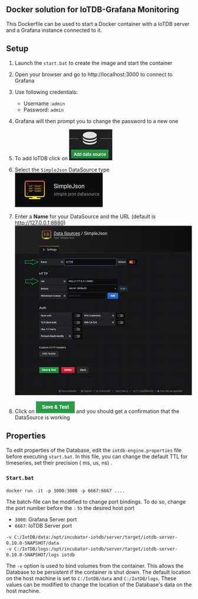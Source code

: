 ## Docker solution for IoTDB-Grafana Monitoring

This Dockerfile can be used to start a Docker container with a IoTDB server and a Grafana instance connected to it.

## Setup

1. Launch the `start.bat` to create the image and start the container
2. Open your browser and go to http://localhost:3000 to connect to Grafana
3. Use following credentials:
   - Username :`admin`
   - Password: `admin`
4. Grafana will then prompt you to change the password to a new one
5. To add IoTDB click on <img src="./media/add.png"/> 
6.  Select the `SimpleJson` DataSource type <img src="./media/json.png"/> 

7. Enter a **Name** for your DataSource and the URL (default is http://127.0.0.1:8880) <img src=".\media\iotdb.png"/>  

8. Click on <img src="./media/save.png"/> and you should get a confirmation that the DataSource is working

## Properties

To edit properties of the Database, edit the `iotdb-engine.properties` file before executing `start.bat`. In this file, you can change the default TTL for timeseries, set their precision ( ms, us, ns) .

### `Start.bat`

```shell
docker run -it -p 3000:3000 -p 6667:6667 ....
```

The batch-file can be modified to change port bindings. To do so, change the port number before the `:` to the desired host port

- `3000`: Grafana Server port
- `6667`: IoTDB Server port

```shell
-v C:/IotDB/data:/opt/incubator-iotdb/server/target/iotdb-server-0.10.0-SNAPSHOT/data
-v C:/IoTDB/logs:/opt/incubator-iotdb/server/target/iotdb-server-0.10.0-SNAPSHOT/logs iotdb
```

The `-v` option is used to bind volumes from the container. This allows the Database to be persistent if the container is shut down. The default location on the host machine is set to `C:/IotDB/data` and `C:/IotDB/logs`. These values can be modified to change the location of the Database's data on the host machine.

